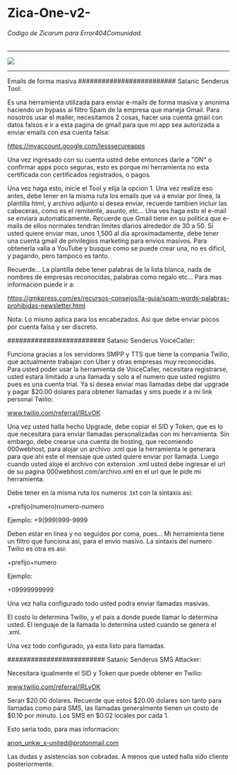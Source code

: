 # Zica-One-v2-
<h6>Codigo de Zicarum para Error404Comunidad.</h6>
<hr>
<img src="https://github.com/error404-notfound/Zica-One-v2-/blob/master/foto.jpg">
<hr>
Emails de forma masiva
#########################
Satanic Senderus Tool:

Es una herramienta utilizada para enviar e-mails de forma masiva y anonima haciendo un bypass al filtro Spam de la empresa
que maneja Gmail. Para nosotros usar el mailer, necesitamos 2 cosas, hacer una cuenta gmail con datos falsos e ir a esta 
pagina de gmail para que mi app sea autorizada a enviar emails con esa cuenta falsa:

https://myaccount.google.com/lesssecureapps

Una vez ingresado con su cuenta usted debe entonces darle a "ON" o confirmar apps poco seguras, esto es porque mi herramienta
no esta certificada con certificados registrados, o pagos. 

Una vez haga esto, inicie el Tool y elija la opcion 1. Una vez realize eso antes, debe tener en la misma ruta los emails
que va a enviar por linea, la plantilla html, y archivo adjunto si desea enviar, recuerde tambien incluir las cabeceras,
como es el remitente, asunto, etc... Una ves haga esto el e-mail se enviara automaticamente. Recuerde que Gmail tiene 
en su politica que e-mails de ellos normales tendran limites diarios alrededor de 30 a 50. Si usted quiere enviar mas,
unos 1,500 al dia aproximadamente, debe tener una cuenta gmail de privilegios marketing para envios masivos. Para obtenerla
valla a YouTube y busque como se puede crear una, no es dificil, y pagando, pero tampoco es tanto. 

Recuerde... La plantilla debe tener palabras de la lista blanca, nada de nombres de empresas reconocidas, palabras como 
regalo etc... Para mas informacion puede ir a:


https://gmkpress.com/es/recursos-consejos/la-guia/spam-words-palabras-prohibidas-newsletter.html

Nota: 
Lo mismo aplica para los encabezados. Asi que debe enviar pocos por cuenta falsa y ser discreto.



#########################
Satanic Senderus VoiceCaller:

Funciona gracias a los servidores SMPP y TTS que tiene la compania Twilio, que actualmente trabajan con Uber y otras empresas
muy reconocidas. Para usted poder usar la herramienta de VoiceCaller, necesitara registrarse, usted estara limitado a una 
llamada y solo a el numero que usted registro pues es una cuenta trial. Ya si desea enviar mas llamadas debe dar upgrade 
y pagar $20.00 dolares para obtener llamadas y sms puede ir a mi link personal Twilio:

www.twilio.com/referral/IRLvOK

Una vez usted halla hecho Upgrade, debe copiar el SID y Token, que es lo que necesitara para enviar llamadas personalizadas
con mi herramienta. Sin embargo, debe crearse una cuenta de hosting, que recomiendo 000webhost, para alojar un archivo .xml
que la herramienta le generara para que ahi este el mensaje que usted quiere enviar por llamada. Luego cuando usted 
aloje el archivo con extension .xml usted debe ingresar el url de su pagina 000webhost.com/archivo.xml en el url que le pide 
mi herramienta. 

Debe tener en la misma ruta los numeros .txt con la sintaxis asi:

+prefijo(numero)numero-numero 

Ejemplo:
+9(999)999-9999

Deben estar en linea y no seguidos por coma, pues... Mi herramienta tiene un filtro que funciona asi, para el envio masivo.
La sintaxis del numero Twilio es otra es asi:

+prefijo+numero

Ejemplo:

+09999999999

Una vez halla configurado todo usted podra enviar llamadas masivas. 

El costo lo determina Twilio, y el pais a donde puede llamar lo determina usted. El lenguaje de la llamada lo determina usted
cuando se genera el .xml.

Una vez todo configurado, ya esta listo para llamadas. 


#########################
Satanic Senderus SMS Attacker:

Necesitara igualmente el SID y Token que puede obtener en Twilio:

www.twilio.com/referral/IRLvOK

Seran $20.00 dolares. Recuerde que estos $20.00 dolares son tanto para llamadas como para SMS, las llamadas generalmente
tienen un costo de $0.10 por minuto. Los SMS en $0.02 locales por cada 1. 

Esto seria todo, para mas informacion:

anon_unkw_x-united@protonmail.com

Las dudas y asistencias son cobradas. A menos que usted halla sido cliente posteriormente.
